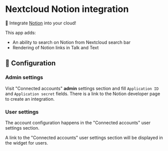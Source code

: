 # Nextcloud Notion integration

📝 Integrate [Notion](https://www.notion.so) into your cloud!

This app adds:

* An ability to search on Notion from Nextcloud search bar
* Rendering of Notion links in Talk and Text

## 🔧 Configuration

### Admin settings

Visit "Connected accounts" **admin** settings section and fill `Application ID` and `Application secret` fields.
There is a link to the Notion developer page to create an integration.

### User settings

The account configuration happens in the "Connected accounts" user settings section.

A link to the "Connected accounts" user settings section will be displayed in the widget for users.
